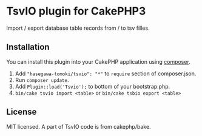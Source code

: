 # TsvIO plugin for CakePHP3

Import / export database table records from / to tsv filles.

## Installation

You can install this plugin into your CakePHP application using [composer](http://getcomposer.org).

1. Add ```"hasegawa-tomoki/tsvio": "*"``` to ```require``` section of composer.json.
2. Run ```composer update```.
3. Add ```Plugin::load('Tsvio');``` to bottom of your bootstrap.php.
4. ```bin/cake tsvio import <table>``` or ```bin/cake tsbio export <table>```

## License

MIT licensed.
A part of TsvIO code is from cakephp/bake.
